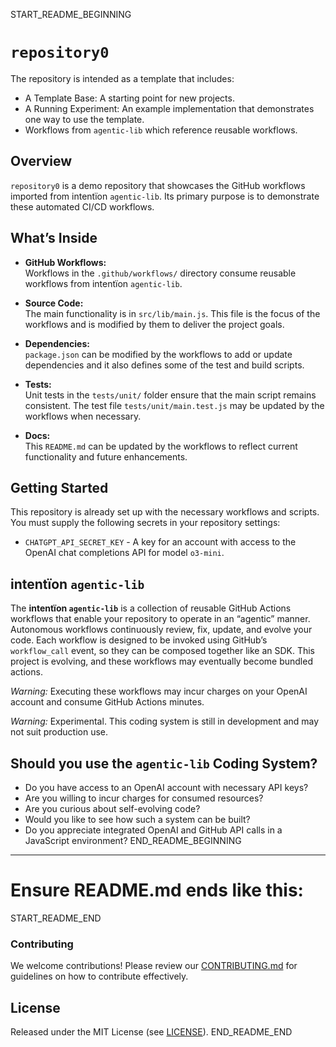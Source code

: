START_README_BEGINNING
# `repository0`

The repository is intended as a template that includes:
* A Template Base: A starting point for new projects.
* A Running Experiment: An example implementation that demonstrates one way to use the template.
* Workflows from `agentic‑lib` which reference reusable workflows.

## Overview
`repository0` is a demo repository that showcases the GitHub workflows imported from intentïon `agentic‑lib`. Its primary purpose is to demonstrate these automated CI/CD workflows.

## What’s Inside

- **GitHub Workflows:**  
  Workflows in the `.github/workflows/` directory consume reusable workflows from intentïon `agentic‑lib`.

- **Source Code:**  
  The main functionality is in `src/lib/main.js`. This file is the focus of the workflows and is modified by them to deliver the project goals.

- **Dependencies:**  
  `package.json` can be modified by the workflows to add or update dependencies and it also defines some of the test and build scripts.

- **Tests:**  
  Unit tests in the `tests/unit/` folder ensure that the main script remains consistent. The test file `tests/unit/main.test.js` may be updated by the workflows when necessary.

- **Docs:**  
  This `README.md` can be updated by the workflows to reflect current functionality and future enhancements.

## Getting Started

This repository is already set up with the necessary workflows and scripts. You must supply the following secrets in your repository settings:
- `CHATGPT_API_SECRET_KEY` - A key for an account with access to the OpenAI chat completions API for model `o3-mini`.

## intentïon `agentic‑lib`

The **intentïon `agentic‑lib`** is a collection of reusable GitHub Actions workflows that enable your repository to operate in an “agentic” manner. Autonomous workflows continuously review, fix, update, and evolve your code. Each workflow is designed to be invoked using GitHub’s `workflow_call` event, so they can be composed together like an SDK. This project is evolving, and these workflows may eventually become bundled actions.

*Warning:* Executing these workflows may incur charges on your OpenAI account and consume GitHub Actions minutes.

*Warning:* Experimental. This coding system is still in development and may not suit production use.

## Should you use the `agentic‑lib` Coding System?

* Do you have access to an OpenAI account with necessary API keys?
* Are you willing to incur charges for consumed resources?
* Are you curious about self-evolving code?
* Would you like to see how such a system can be built?
* Do you appreciate integrated OpenAI and GitHub API calls in a JavaScript environment?
END_README_BEGINNING

---

# Ensure README.md ends like this:

START_README_END
### Contributing

We welcome contributions! Please review our [CONTRIBUTING.md](./CONTRIBUTING.md) for guidelines on how to contribute effectively.

## License

Released under the MIT License (see [LICENSE](./LICENSE)).
END_README_END
